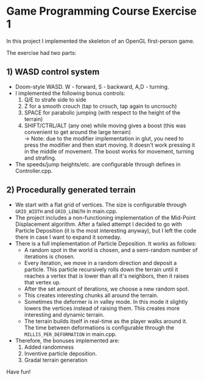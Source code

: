 # Game Programming Course Exercise 1
In this project I implemented the skeleton of an OpenGL first-person game.

The exercise had two parts:

## 1) WASD control system
* Doom-style WASD. W - forward, S - backward, A,D - turning.
* I implemented the following bonus controls:
  1. Q/E to strafe side to side
  2. Z for a smooth crouch (tap to crouch, tap again to uncrouch)
  3. SPACE for parabolic jumping (with respect to the height of the terrain)
  4. SHIFT/CTRL/ALT (any one) while moving gives a boost (this was convenient to get around the large terrain)  
      -> Note: due to the modifier implementation in glut, you need to
         press the modifier and then start moving. It doesn't work
         pressing it in the middle of movement. The boost works for
         movement, turning and strafing.
* The speeds/jump heights/etc. are configurable through defines in Controller.cpp.

## 2) Procedurally generated terrain
* We start with a flat grid of vertices. The size is configurable through `GRID_WIDTH` and `GRID_LENGTH` in main.cpp.
* The project includes a non-functioning implementation of the Mid-Point Displacement algorithm. After a failed attempt I decided to go with Particle Deposition (it is the most interesting anyway), but I left the code there in case I want to expand it someday.
* There is a full implementation of Particle Deposition. It works as follows:
  - A random spot in the world is chosen, and a semi-random number of iterations is chosen.
  - Every iteration, we move in a random direction and deposit a particle. This particle recursively rolls down the terrain until it reaches a vertex that is lower than all it's neighbors, then it raises that vertex up.
  - After the set amount of iterations, we choose a new random spot.
  - This creates interesting chunks all around the terrain.
  - Sometimes the deformer is in valley mode. In this mode it slightly lowers the vertices instead of raising them. This creates more interesting and dynamic terrain.
  - The terrain builds itself in real-time as the player walks around it. The time between deformations is configurable through the `MILLIS_PER_DEFORMATION` in main.cpp.
* Therefore, the bonuses implemented are:
  1. Added randomness
  2. Inventive particle deposition.
  3. Gradal terrain generation

Have fun!
